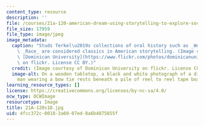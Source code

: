 ```yaml
---
content_type: resource
description: ''
file: /courses/21a-120-american-dream-using-storytelling-to-explore-social-class-in-the-united-states-spring-2018/4fcc372c00183a6007ed8a6b4875655f_21A-120s18.jpg
file_size: 17959
file_type: image/jpeg
image_metadata:
  caption: "Studs Terkel\u2019s collections of oral history such as _Working_ and\
    \ _Race_ are considered classics in American storytelling. (Image courtesy of\
    \ [Dominican University](https://www.flickr.com/photos/dominicanuniversity/16000124995/in/album-72157649720011855/)\
    \ on flickr. License CC BY.)"
  credit: (Image courtesy of Dominican University on flickr. License CC BY.)
  image-alt: On a wooden tabletop, a black and white photograph of a distinguished-looking
    man wearing a bow tie rests beneath a pile of reel to reel tape boxes.
learning_resource_types: []
license: https://creativecommons.org/licenses/by-nc-sa/4.0/
ocw_type: OCWImage
resourcetype: Image
title: 21A-120s18.jpg
uid: 4fcc372c-0018-3a60-07ed-8a6b4875655f
---
```

